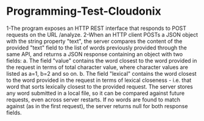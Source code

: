 # Programming-Test-Cloudonix

1-The program exposes an HTTP REST interface that responds to POST requests on the URL /analyze.
2-When an HTTP client POSTs a JSON object with the string property "text", the server compares the content of the provided "text" field to the list of words previously provided through the same API, and returns a JSON response containing an object with two fields:
  a. The field "value" contains the word closest to the word provided in the request in terms of total character value, where character values are listed as a=1, b=2 and       so on.
  b. The field "lexical" contains the word closest to the word provided in the request in terms of lexical closeness - i.e. that word that sorts lexically closest to the      provided request.
The server stores any word submitted in a local file, so it can be compared against future requests, even across server restarts.
If no words are found to match against (as in the first request), the server returns null for both response fields.
